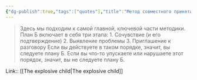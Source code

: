 ```yaml
---
{"dg-publish":true,"tags":["quotes"],"title":"Метод совместного принятия решений","date":"2022-08-26T21:52:50+03:00","modified_at":"2022-09-05T18:09:44+03:00","permalink":"/quotes/202208262152/","dgHomeLink":false,"dgPassFrontmatter":true}
---
```



> Здесь мы подходим к самой главной, ключевой части методики. План Б включает в себя три этапа: 1. Сочувствие (и его подтверждение) 2. Выявление проблемы 3. Приглашение к разговору Если вы действуете в таком порядке, значит, вы следуете плану Б. Если вы что-то упускаете или нарушаете этот порядок, значит, вы не следуете плану Б.

Link:: [[The explosive child|The explosive child]]
